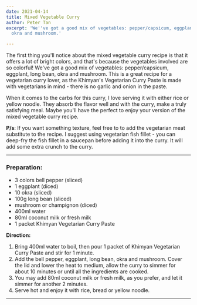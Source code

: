 ```yaml
---
date: 2021-04-14
title: Mixed Vegetable Curry
author: Peter Tan
excerpt: 'We''ve got a good mix of vegetables: pepper/capsicum, eggplant, long bean,
  okra and mushroom.'

---
```

The first thing you'll notice about the mixed vegetable curry recipe is that it offers a lot of bright colors, and that's because the vegetables involved are so colorful! We've got a good mix of vegetables: pepper/capsicum, eggplant, long bean, okra and mushroom. This is a great recipe for a vegetarian curry lover, as the Khimyan's Vegetarian Curry Paste is made with vegetarians in mind - there is no garlic and onion in the paste.

When it comes to the carbs for this curry, I love serving it with either rice or yellow noodle. They absorb the flavor well and with the curry, make a truly satisfying meal. Maybe you'll have the perfect to enjoy your version of the mixed vegetable curry recipe.

**P/s**: If you want something texture, feel free to to add the vegetarian meat substitute to the recipe. I suggest using vegetarian fish fillet - you can deep-fry the fish fillet in a saucepan before adding it into the curry. It will add some extra crunch to the curry.

***

### **Preparation:**

* 3 colors bell pepper (sliced)
* 1 eggplant (diced)
* 10 okra (sliced)
* 100g long bean (sliced)
* mushroom or champignon (diced)
* 400ml water
* 80ml coconut milk or fresh milk
* 1 packet Khimyan Vegetarian Curry Paste

**Direction:**

1. Bring 400ml water to boil, then pour 1 packet of Khimyan Vegetarian Curry Paste and stir for 1 minute.
2. Add the bell pepper, eggplant, long bean, okra and mushroom. Cover the lid and lower the heat to medium, allow the curry to simmer for about 10 minutes or until all the ingredients are cooked.
3. You may add 80ml coconut milk or fresh milk, as you prefer, and let it simmer for another 2 minutes.
4. Serve hot and enjoy it with rice, bread or yellow noodle.

***